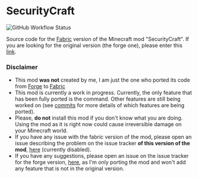 SecurityCraft
=============
![GitHub Workflow Status](https://img.shields.io/github/workflow/status/ByMartrixX/SecurityCraft/Java%20CI%20with%20Gradle?style=flat-square)

Source code for the [Fabric](https://fabricmc.net) version of the Minecraft mod "SecurityCraft". If you are looking for the original version (the forge one), please enter this [link](https://github.com/Geforce132/SecurityCraft).

### Disclaimer
- This mod **was not** created by me, I am just the one who ported its code from [Forge](https://minecraftforge.net) to [Fabric](https://fabricmc.net)
- This mod is currently a work in progress. Currently, the only feature that has been fully ported is the command. Other features are still being worked on (see [commits](https://github.com/ByMartrixx/SecurityCraft/commits/fabric/1.16.2) for more details of which features are being ported).
- Please, **do not** install this mod if you don't know what you are doing. Using the mod as it is right now could cause irreversible damage on your Minecraft world.
- If you have any issue with the fabric version of the mod, please open an issue describing the problem on the issue tracker **of this version of the mod**, [here](https://github.com/ByMartrixx/SecurityCraft/issues) (currently disabled).
- If you have any suggestions, please open an issue on the issue tracker for the forge version, [here](https://github.com/Geforce132/SecurityCraft/issues), as I'm only porting the mod and won't add any feature that is not in the original version.

